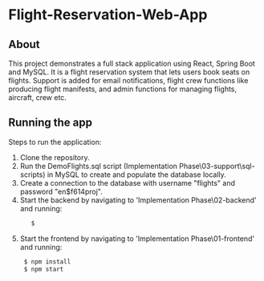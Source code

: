 # Flight-Reservation-Web-App

## About
This project demonstrates a full stack application using React, Spring Boot and MySQL. It is a flight reservation system that lets users book seats on flights. Support is added for email notifications, flight crew functions like producing flight manifests, and admin functions for managing flights, aircraft, crew etc.

## Running the app
Steps to run the application:
1. Clone the repository.
2. Run the DemoFlights.sql script (Implementation Phase\03-support\sql-scripts) in MySQL to create and populate the database locally.
3. Create a connection to the database with username "flights" and password "en$f614proj".
4. Start the backend by navigating to 'Implementation Phase\02-backend' and running:
   ```bash
      $ 
      ```
6. Start the frontend by navigating to 'Implementation Phase\01-frontend' and running:
     ```bash
      $ npm install
      $ npm start
      ```
